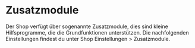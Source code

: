 # Zusatzmodule 

Der Shop verfügt über sogenannte Zusatzmodule, dies sind kleine Hilfsprogramme, die die Grundfunktionen unterstützen. Die nachfolgenden Einstellungen findest du unter Shop Einstellungen \> Zusatzmodule.

  

  

  

  




